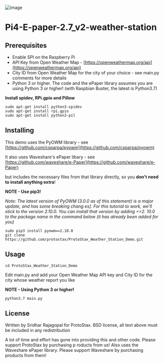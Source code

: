 
![image](https://user-images.githubusercontent.com/24932503/149501325-35aeed48-e324-4011-8b6f-33985c6cb984.png)




# Pi4-E-paper-2.7_v2-weather-station


## Prerequisites

* Enable SPI on the Raspberry Pi
* API Key from Open Weather Map  - [https://openweathermap.org/api](https://openweathermap.org/api)
* City ID from Open Weather Map for the city of your choice - see
main.py comments for more details
* Python 3 or higher. The code and the ePaper library assumes you are
  using Python 3 or higher! (with Raspbian Buster, the latest is
  Python3.7)

**Install spidev, RPi.gpio and Pillow**

```
sudo apt-get install python3-spidev
sudo apt-get install rpi.gpio
sudo apt-get install python3-pil
```

## Installing

This demo uses the PyOWM library - see
[https://github.com/csparpa/pyowm](https://github.com/csparpa/pyowm)

It also uses Waveshare's ePaper libary - see
[https://github.com/waveshare/e-Paper](https://github.com/waveshare/e-Paper)

but includes the necessary files from that library directly, so you
**don't need to install anything extra**!

**NOTE - Use pip3!**

*Note: The latest version of PyOWM (3.0.0 as of this statement) is a major update, and has some breaking chang
es]. For this tutorial to work, we'll stick to the version 2.10.0. You can install that version by adding ==2.
10.0 to the package name in the command below (it has already been added for you)*

```
sudo pip3 install pyowm==2.10.0
git clone https://github.com/protostax/ProtoStax_Weather_Station_Demo.git
```

## Usage

```
cd ProtoStax_Weather_Station_Demo
```

Edit main.py and add your Open Weather Map API key and City ID for the
city whose weather report you like

**NOTE - Using Python 3 or higher!**

```
python3.7 main.py
```

## License

Written by Sridhar Rajagopal for ProtoStax. BSD license, all text above must be included in any redistribution

A lot of time and effort has gone into providing this and other code. Please support ProtoStax by purchasing p
roducts from us!
Also uses the Waveshare ePaper library. Please support Waveshare by purchasing products from them!
